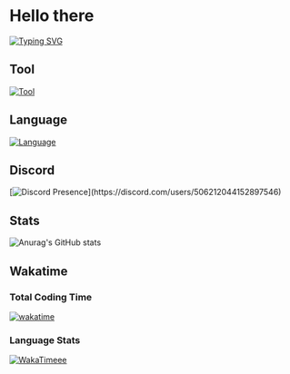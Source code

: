 # Hello there
[![Typing SVG](https://readme-typing-svg.demolab.com?font=Fira+Code&duration=3000&pause=500&color=F7390D&width=435&lines=Hi%2C+I'm+ElaXan+(Z3RO%234032);I'm+from+Indonesia;I+am+interested+in+Javascript;Or+even+Python)](https://git.io/typing-svg)

## Tool

[![Tool](https://skillicons.dev/icons?i=vscode,neovim&theme=dark)](https://skillicons.dev)

## Language

[![Language](https://skillicons.dev/icons?i=js,bash,py&theme=dark)](https://skillicons.dev)

## Discord
[![Discord Presence](https://lanyard.cnrad.dev/api/506212044152897546?idleMessage=Maybe%20he%20doing%20make%20a%20Stuff!)](https://discord.com/users/506212044152897546)

## Stats
![Anurag's GitHub stats](https://github-readme-stats.vercel.app/api?username=ElaXan&show_icons=true&theme=cobalt)

## Wakatime
### Total Coding Time
[![wakatime](https://wakatime.com/badge/user/050faae8-59ef-491c-85ff-36cd6df277f6.svg)](https://wakatime.com/@050faae8-59ef-491c-85ff-36cd6df277f6)

### Language Stats
[![WakaTimeee](https://github-readme-stats.vercel.app/api/wakatime?username=ElaXan)](https://wakatime.com/@ElaXan)
